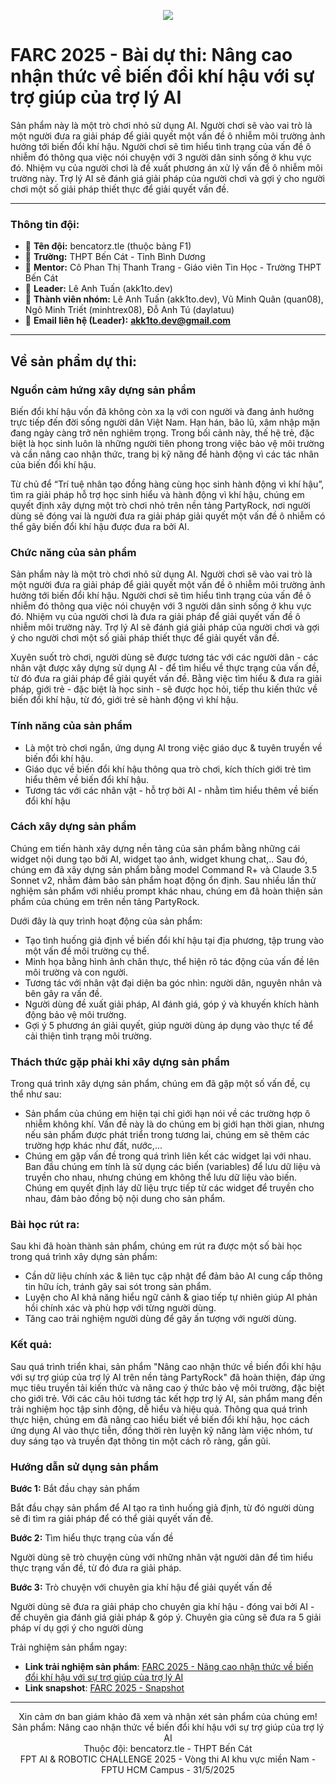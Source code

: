<p align="center">
  <img src="https://capsule-render.vercel.app/api?type=waving&height=300&color=gradient&text=FARC%202025%20-%20bencatorz.tle-nl-Nâng%20cao%20nhận%20thức%20về%20biến%20đổi%20khí%20hậu-nl-với%20sự%20trợ%20giúp%20của%20trợ%20lý%20AI&fontSize=40&fontAlignY=24&animation=fadeIn&desc=Tìm%20hiểu%20về%20biến%20đổi%20khí%20hậu%20thông%20qua%20trò%20chơi%20cùng%20với%20AI&descAlignY=66">
</p>

# FARC 2025 - Bài dự thi: Nâng cao nhận thức về biến đổi khí hậu với sự trợ giúp của trợ lý AI

Sản phẩm này là một trò chơi nhỏ sử dụng AI. Người chơi sẽ vào vai trò là một người đưa ra giải pháp để giải quyết một vấn đề ô nhiễm môi trường ảnh hưởng tới biến đổi khí hậu. Người chơi sẽ tìm hiểu tình trạng của vấn đề ô nhiễm đó thông qua việc nói chuyện với 3 người dân sinh sống ở khu vực đó. Nhiệm vụ của người chơi là đề xuất phương án xử lý vấn đề ô nhiễm môi trường này. Trợ lý AI sẽ đánh giá giải pháp của người chơi và gợi ý cho người chơi một số giải pháp thiết thực để giải quyết vấn đề.

***

### Thông tin đội:
* 📑 **Tên đội:** bencatorz.tle (thuộc bảng F1)
* 🏫 **Trường:** THPT Bến Cát - Tỉnh Bình Dương
* 👤 **Mentor:** Cô Phan Thị Thanh Trang - Giáo viên Tin Học - Trường THPT Bến Cát
* 📒 **Leader:** Lê Anh Tuấn (akk1to.dev)
* 💼 **Thành viên nhóm:** Lê Anh Tuấn (akk1to.dev), Vũ Minh Quân (quan08), Ngô Minh Triết (minhtrex08), Đỗ Anh Tú (daylatuu)
* 📧 **Email liên hệ (Leader):** <a href="akk1to.dev@gmail.com">**akk1to.dev@gmail.com**</a>
***
## Về sản phẩm dự thi:

### Nguồn cảm hứng xây dựng sản phẩm

Biến đổi khí hậu vốn đã không còn xa lạ với con người và đang ảnh hưởng trực tiếp đến đời sống người dân Việt Nam. Hạn hán, bão lũ, xâm nhập mặn đang ngày càng trở nên nghiêm trọng. Trong bối cảnh này, thế hệ trẻ, đặc biệt là học sinh luôn là những người tiên phong trong việc bảo vệ môi trường và cần nâng cao nhận thức, trang bị kỹ năng để hành động vì các tác nhân của biến đổi khí hậu. 

Từ chủ để “Trí tuệ nhân tạo đồng hàng cùng học sinh hành động vì khí hậu”, tìm ra giải pháp hỗ trợ học sinh hiểu và hành động vì khí hậu, chúng em quyết định xây dựng một trò chơi nhỏ trên nền tảng PartyRock, nơi người dùng sẽ đóng vai là người đưa ra giải pháp giải quyết một vấn đề ô nhiễm có thể gây biến đổi khí hậu được đưa ra bởi AI.

### Chức năng của sản phẩm

Sản phẩm này là một trò chơi nhỏ sử dụng AI. Người chơi sẽ vào vai trò là một người đưa ra giải pháp để giải quyết một vấn đề ô nhiễm môi trường ảnh hưởng tới biến đổi khí hậu. Người chơi sẽ tìm hiểu tình trạng của vấn đề ô nhiễm đó thông qua việc nói chuyện với 3 người dân sinh sống ở khu vực đó. Nhiệm vụ của người chơi là đưa ra giải pháp để giải quyết vấn đề ô nhiễm môi trường này. Trợ lý AI sẽ đánh giá giải pháp của người chơi và gợi ý cho người chơi một số giải pháp thiết thực để giải quyết vấn đề.

Xuyên suốt trò chơi, người dùng sẽ được tương tác với các người dân - các nhân vật được xây dựng sử dụng AI - để tìm hiểu về thực trạng của vấn đề, từ đó đưa ra giải pháp để giải quyết vấn đề. Bằng việc tìm hiểu & đưa ra giải pháp, giới trẻ - đặc biệt là học sinh - sẽ được học hỏi, tiếp thu kiến thức về biến đổi khí hậu, từ đó, giới trẻ sẽ hành động vì khí hậu.

### Tính năng của sản phẩm
+ Là một trò chơi ngắn, ứng dụng AI trong việc giáo dục & tuyên truyền về biến đổi khí hậu.
+ Giáo dục về biến đổi khí hậu thông qua trò chơi, kích thích giới trẻ tìm hiểu thêm về biến đổi khí hậu.
+ Tương tác với các nhân vật - hỗ trợ bởi AI - nhằm tìm hiểu thêm về biến đổi khí hậu

### Cách xây dựng sản phẩm 

Chúng em tiến hành xây dựng nền tảng của sản phẩm bằng những cái widget nội dung tạo bởi AI, widget tạo ảnh, widget khung chat,.. Sau đó, chúng em đã xây dựng sản phẩm bằng model Command R+ và Claude 3.5 Sonnet v2, nhằm đảm bảo sản phẩm hoạt động ổn định. Sau nhiều lần thử nghiệm sản phẩm với nhiều prompt khác nhau, chúng em đã hoàn thiện sản phẩm của chúng em trên nền tảng PartyRock.

Dưới đây là quy trình hoạt động của sản phẩm:

+ Tạo tình huống giả định về biến đổi khí hậu tại địa phương, tập trung vào một vấn đề môi trường cụ thể.
+ Minh họa bằng hình ảnh chân thực, thể hiện rõ tác động của vấn đề lên môi trường và con người.
+ Tương tác với nhân vật đại diện ba góc nhìn: người dân, nguyên nhân và bên gây ra vấn đề.
+ Người dùng đề xuất giải pháp, AI đánh giá, góp ý và khuyến khích hành động bảo vệ môi trường.
+ Gợi ý 5 phương án giải quyết, giúp người dùng áp dụng vào thực tế để cải thiện tình trạng môi trường.

### Thách thức gặp phải khi xây dựng sản phẩm
Trong quá trình xây dựng sản phẩm, chúng em đã gặp một số vấn đề, cụ thể như sau:
+ Sản phẩm của chúng em hiện tại chỉ giới hạn nói về các trường  hợp ô nhiễm không khí. Vấn đề này là do chúng em bị giới hạn thời gian, nhưng nếu sản phẩm được phát triển trong tương lai, chúng em sẽ thêm các trường hợp khác như đất, nước,...
+ Chúng em gặp vấn đề trong quá trình liên kết các widget lại với nhau. Ban đầu chúng em tính là sử dụng các biến (variables) để lưu dữ liệu và truyền cho nhau, nhưng chúng em không thể lưu dữ liệu vào biến. Chúng em quyết định láy dữ liệu trực tiếp từ các widget để truyền cho nhau, đảm bảo đồng bộ nội dung cho sản phẩm.

### Bài học rút ra:
Sau khi đã hoàn thành sản phẩm, chúng em rút ra được một số bài học trong quá trình xây dựng sản phẩm:
+ Cần dữ liệu chính xác & liên tục cập nhật để đảm bảo AI cung cấp thông tin hữu ích, tránh gây sai sót trong sản phẩm.
+ Luyện cho AI khả năng hiểu ngữ cảnh & giao tiếp tự nhiên giúp AI phản hồi chính xác và phù hợp với từng người dùng.
+ Tăng cao trải nghiệm người dùng để gây ấn tượng với người dùng.


### Kết quả:
Sau quá trình triển khai, sản phẩm "Nâng cao nhận thức về biến đổi khí hậu với sự trợ giúp của trợ lý AI trên nền tảng PartyRock" đã hoàn thiện, đáp ứng mục tiêu truyền tải kiến thức và nâng cao ý thức bảo vệ môi trường, đặc biệt cho giới trẻ. Với các câu hỏi tương tác kết hợp trợ lý AI, sản phẩm mang đến trải nghiệm học tập sinh động, dễ hiểu và hiệu quả.
Thông qua quá trình thực hiện, chúng em đã nâng cao hiểu biết về biến đổi khí hậu, học cách ứng dụng AI vào thực tiễn, đồng thời rèn luyện kỹ năng làm việc nhóm, tư duy sáng tạo và truyền đạt thông tin một cách rõ ràng, gần gũi.
### Hướng dẫn sử dụng sản phẩm

**Bước 1:** Bắt đầu chạy sản phẩm

Bắt đầu chạy sản phẩm để AI tạo ra tình huống giả định, từ đó người dùng sẽ đi tìm ra giải pháp để có thể giải quyết vấn đề.

**Bước 2:** Tìm hiểu thực trạng của vấn đề

Người dùng sẽ trò chuyện cùng với những nhân vật người dân để tìm hiểu thực trạng vấn đề, từ đó đưa ra giải pháp.

**Bước 3:** Trò chuyện với chuyên gia khí hậu để giải quyết vấn đề

Người dùng sẽ đưa ra giải pháp cho chuyên gia khí hậu - đóng vai bởi AI - để chuyên gia đánh giá giải pháp & góp ý. Chuyên gia cũng sẽ đưa ra 5 giải pháp ví dụ gợi ý cho người dùng

Trải nghiệm sản phẩm ngay:
* **Link trải nghiệm sản phẩm**: [FARC 2025 - Nâng cao nhận thức về biến đổi khí hậu với sự trợ giúp của trợ lý AI](https://partyrock.aws/u/akk1to/jQV1Hs_C3/Nang-cao-nhan-thuc-ve-bien-djoi-khi-hau-voi-su-tro-giup-cua-tro-ly-AI)
* **Link snapshot**: [FARC 2025 - Snapshot](https://partyrock.aws/u/akk1to/jQV1Hs_C3/Nang-cao-nhan-thuc-ve-bien-djoi-khi-hau-voi-su-tro-giup-cua-tro-ly-AI/snapshot/4FGEydkWU)

***

<p align="center">
  Xin cảm ơn ban giám khảo đã xem và nhận xét sản phẩm của chúng em!<br>
  Sản phẩm: Nâng cao nhận thức về biến đổi khí hậu với sự trợ giúp của trợ lý AI<br>
  Thuộc đội: bencatorz.tle - THPT Bến Cát<br>
  FPT AI & ROBOTIC CHALLENGE 2025 - Vòng thi AI khu vực miền Nam - FPTU HCM Campus - 31/5/2025
</p>

